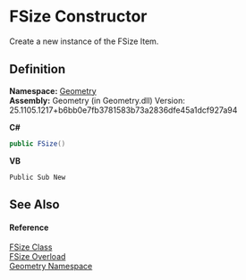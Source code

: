 # FSize Constructor


Create a new instance of the FSize Item.



## Definition
**Namespace:** <a href="eb409b48-e279-bdb4-daf3-3196b72d55a2.md">Geometry</a>  
**Assembly:** Geometry (in Geometry.dll) Version: 25.1105.1217+b6bb0e7fb3781583b73a2836dfe45a1dcf927a94

**C#**
``` C#
public FSize()
```
**VB**
``` VB
Public Sub New
```



## See Also


#### Reference
<a href="874ff940-d870-2c1b-9340-d4c6c7e3a9b8.md">FSize Class</a>  
<a href="d6fbae25-7c6b-dd60-493e-93ab430de4e3.md">FSize Overload</a>  
<a href="eb409b48-e279-bdb4-daf3-3196b72d55a2.md">Geometry Namespace</a>  
